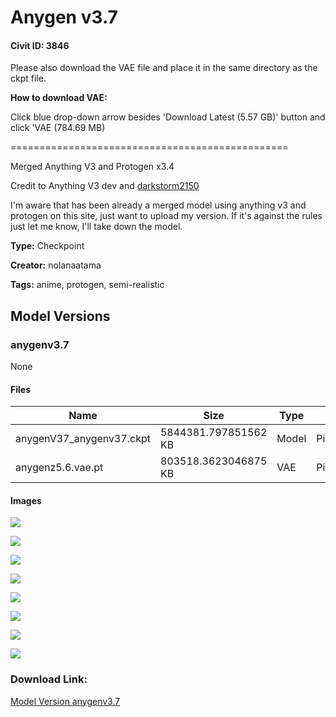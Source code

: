 # Anygen v3.7

#### Civit ID: 3846

<p>Please also download the VAE file and place it in the same directory as the ckpt file.</p><p></p><p><strong>How to download VAE:</strong></p><p>Click blue drop-down arrow besides 'Download Latest (5.57 GB)' button and click 'VAE (784.69 MB)</p><p></p><p>================================================</p><p></p><p>Merged Anything V3 and Protogen x3.4</p><p>Credit to Anything V3 dev and <a target="_blank" rel="ugc" href="https://civitai.com/user/darkstorm2150">darkstorm2150</a></p><p></p><p>I'm aware that has been already a merged model using anything v3 and protogen on this site, just want to upload my version. If it's against the rules just let me know, I'll take down the model.</p>

**Type:** Checkpoint

**Creator:** nolanaatama

**Tags:** anime, protogen, semi-realistic

## Model Versions

### anygenv3.7

None

#### Files

| Name | Size | Type | Format | Download Url | AutoV1 | AutoV2 | SHA256 | CRC32 | BLAKE3 |
| --- | --- | --- | --- | --- | --- | --- | --- | --- | --- |
| anygenV37_anygenv37.ckpt | 5844381.797851562 KB | Model | PickleTensor | https://civitai.com/api/download/models/4270 | AB6F8838 | 815C974757 | 815C97475718377E7BAB082BBA3300DBE5F132F2756FF5C3B0BBFB81BC993732 | F7F18844 | F3D527F904BEDF39B6B513D5822F44080813E7F33B6B32639B2B2FC9C17481F9 |
| anygenz5.6.vae.pt | 803518.3623046875 KB | VAE | PickleTensor | https://civitai.com/api/download/models/4270?type=VAE&format=PickleTensor | F458B5C6 | F921FB3F29 | F921FB3F29891D2A77A6571E56B8B5052420D2884129517A333C60B1B4816CDF | 65AEACBA | 2E175004F953D6DC373A9DD18BF8A1845983EB6E1B3D6EA0C76A81D344244F18 |

#### Images

<p><img src="https://image.civitai.com/xG1nkqKTMzGDvpLrqFT7WA/5d52d597-b3c6-4a11-d43b-a5831774eb00/width=450/28030.jpeg" /></p>

<p><img src="https://image.civitai.com/xG1nkqKTMzGDvpLrqFT7WA/3b38a7a3-8086-4346-fe92-a4d760872e00/width=450/28029.jpeg" /></p>

<p><img src="https://image.civitai.com/xG1nkqKTMzGDvpLrqFT7WA/a2bbff71-96b7-45c5-4b4d-3e6a368c5e00/width=450/28028.jpeg" /></p>

<p><img src="https://image.civitai.com/xG1nkqKTMzGDvpLrqFT7WA/baddcb25-c017-4c1d-266b-e4c6cc2f7100/width=450/28027.jpeg" /></p>

<p><img src="https://image.civitai.com/xG1nkqKTMzGDvpLrqFT7WA/17d26cf4-3e82-4164-c0cf-d5221a13d400/width=450/28026.jpeg" /></p>

<p><img src="https://image.civitai.com/xG1nkqKTMzGDvpLrqFT7WA/cc22007d-ec3e-4512-184c-e5d3f7417900/width=450/28025.jpeg" /></p>

<p><img src="https://image.civitai.com/xG1nkqKTMzGDvpLrqFT7WA/8a9abd37-890d-43ff-8cf7-02dbccb99d00/width=450/28024.jpeg" /></p>

<p><img src="https://image.civitai.com/xG1nkqKTMzGDvpLrqFT7WA/66ec68de-eee7-457f-5340-375f1118f500/width=450/28023.jpeg" /></p>

### Download Link:

[Model Version anygenv3.7](https://civitai.com/api/download/models/4270)

